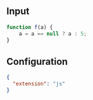 
## Input
```javascript input
function f(a) {
    a = a == null ? a : 5;
}
```

## Configuration
```json configuration
{
  "extension": "js"
}
```
